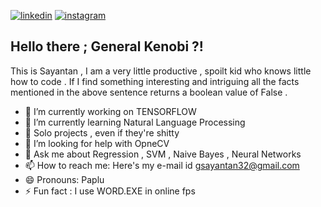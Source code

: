 [![linkedin](https://github.com/vladTHEimpaler07/img_kekw/blob/master/unnamed_30x30.png)](https://www.linkedin.com/in/sayantan-ganguly-464459197/)
[![instagram](https://github.com/vladTHEimpaler07/img_kekw/blob/master/insta_kekw.jpg)](https://www.instagram.com/die_hard_hazard/)

## Hello there ; General Kenobi ?!

This is Sayantan , I am a very little productive , spoilt kid who knows little how to code .
If I find something interesting and intriguing all the facts mentioned in the above sentence returns a boolean value of False .



- 🔭 I’m currently working on TENSORFLOW
- 🌱 I’m currently learning Natural Language Processing
- 👯 Solo projects , even if they're shitty
- 🤔 I’m looking for help with OpneCV
- 💬 Ask me about Regression , SVM , Naive Bayes , Neural Networks 
- 📫 How to reach me: Here's my e-mail id [gsayantan32@gmail.com](mailto:gsayantan32@gmail.com)
- 😄 Pronouns: Paplu
- ⚡ Fun fact : I use WORD.EXE in online fps

